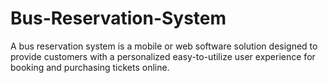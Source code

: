 # Bus-Reservation-System
A bus reservation system is a mobile or web software solution designed to provide customers with a personalized easy-to-utilize user experience for booking and purchasing tickets online.

